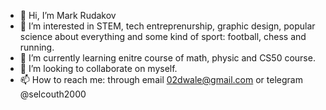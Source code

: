 - 👋 Hi, I’m Mark Rudakov
- 👀 I’m interested in STEM, tech entreprenurship, graphic design, popular science about everything and some kind of sport: football, chess and running.
- 🌱 I’m currently learning enitre course of math, physic and CS50 course. 
- 💞️ I’m looking to collaborate on myself.
- 📫 How to reach me: through email 02dwale@gmail.com or telegram @selcouth2000

<!---
02dwale/02dwale is a ✨ special ✨ repository because its `README.md` (this file) appears on your GitHub profile.
You can click the Preview link to take a look at your changes.
--->
